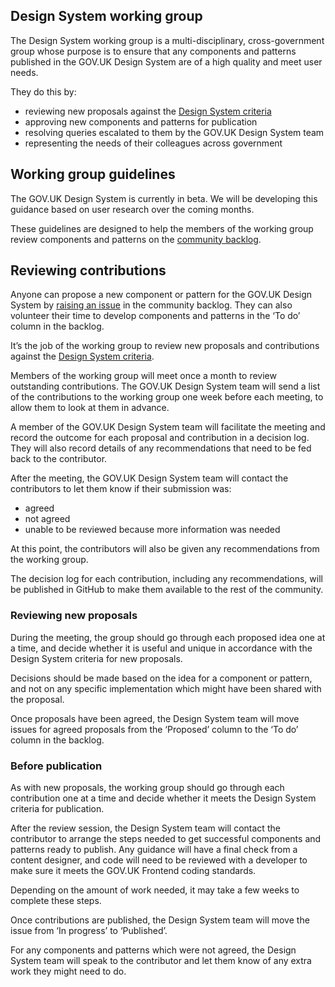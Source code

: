 ## Design System working group

The Design System working group is a multi-disciplinary, cross-government group whose purpose is to ensure that any components and patterns published in the GOV.UK Design System are of a high quality and meet user needs.

They do this by:

- reviewing new proposals against the [Design System criteria](https://github.com/alphagov/govuk-design-system-backlog/blob/master/docs/CRITERIA.md)
- approving new components and patterns for publication
- resolving queries escalated to them by the GOV.UK Design System team
- representing the needs of their colleagues across government


## Working group guidelines

The GOV.UK Design System is currently in beta. We will be developing this guidance based on user research over the coming months.

These guidelines are designed to help the members of the working group review components and patterns on the [community backlog](https://github.com/alphagov/govuk-design-system-backlog).

## Reviewing contributions

Anyone can propose a new component or pattern for the GOV.UK Design System by [raising an issue](https://github.com/alphagov/govuk-design-system-backlog/issues/new) in the community backlog. They can also volunteer their time to develop components and patterns in the ‘To do’ column in the backlog.

It’s the job of the working group to review new proposals and contributions against the [Design System criteria](https://github.com/alphagov/govuk-design-system-backlog/blob/master/docs/CRITERIA.md).

Members of the working group will meet once a month to review outstanding contributions. The GOV.UK Design System team will send a list of the contributions to the working group one week before each meeting, to allow them to look at them in advance.

A member of the GOV.UK Design System team will facilitate the meeting and record the outcome for each proposal and contribution in a decision log. They will also record details of any recommendations that need to be fed back to the contributor.

After the meeting, the GOV.UK Design System team will contact the contributors to let them know if their submission was:


- agreed
- not agreed
- unable to be reviewed because more information was needed 

At this point, the contributors will also be given any recommendations from the working group.

The decision log for each contribution, including any recommendations, will be published in GitHub to make them available to the rest of the community.
 

### Reviewing new proposals

During the meeting, the group should go through each proposed idea one at a time, and decide whether it is useful and unique in accordance with the Design System criteria for new proposals.

Decisions should be made based on the idea for a component or pattern, and not on any specific implementation which might have been shared with the proposal.

Once proposals have been agreed, the Design System team will move issues for agreed proposals from the ‘Proposed’ column to the ‘To do’ column in the backlog.
 

### Before publication

As with new proposals, the working group should go through each contribution one at a time and decide whether it meets the Design System criteria for publication.

After the review session, the Design System team will contact the contributor to arrange the steps needed to get successful components and patterns ready to publish. Any guidance will have a final check from a content designer, and code will need to be reviewed with a developer to make sure it meets the GOV.UK Frontend coding standards.

Depending on the amount of work needed, it may take a few weeks to complete these steps.

Once contributions are published, the Design System team will move the issue from ‘In progress’ to ‘Published’.

For any components and patterns which were not agreed, the Design System team will speak to the contributor and let them know of any extra work they might need to do.

